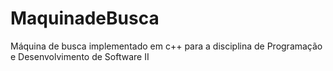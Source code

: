 # MaquinadeBusca
Máquina de busca implementado em c++ para a disciplina de Programação e Desenvolvimento de Software II
